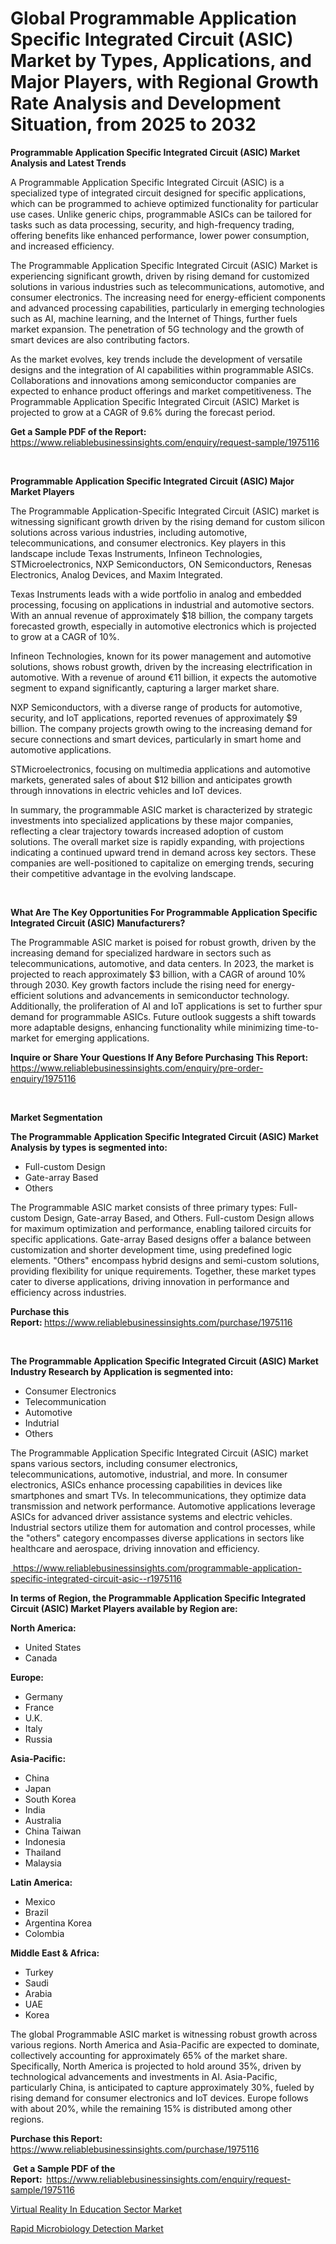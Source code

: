 <p><h1>Global Programmable Application Specific Integrated Circuit (ASIC) Market by Types, Applications, and Major Players, with Regional Growth Rate Analysis and Development Situation, from 2025 to 2032</h1></p><p><strong>Programmable Application Specific Integrated Circuit (ASIC) Market Analysis and Latest Trends</strong></p>
<p><p>A Programmable Application Specific Integrated Circuit (ASIC) is a specialized type of integrated circuit designed for specific applications, which can be programmed to achieve optimized functionality for particular use cases. Unlike generic chips, programmable ASICs can be tailored for tasks such as data processing, security, and high-frequency trading, offering benefits like enhanced performance, lower power consumption, and increased efficiency.</p><p>The Programmable Application Specific Integrated Circuit (ASIC) Market is experiencing significant growth, driven by rising demand for customized solutions in various industries such as telecommunications, automotive, and consumer electronics. The increasing need for energy-efficient components and advanced processing capabilities, particularly in emerging technologies such as AI, machine learning, and the Internet of Things, further fuels market expansion. The penetration of 5G technology and the growth of smart devices are also contributing factors.</p><p>As the market evolves, key trends include the development of versatile designs and the integration of AI capabilities within programmable ASICs. Collaborations and innovations among semiconductor companies are expected to enhance product offerings and market competitiveness. The Programmable Application Specific Integrated Circuit (ASIC) Market is projected to grow at a CAGR of 9.6% during the forecast period.</p></p>
<p><strong>Get a Sample PDF of the Report:&nbsp;</strong> <a href="https://www.reliablebusinessinsights.com/enquiry/request-sample/1975116?utm_campaign=57&utm_medium=2&utm_source=Github&utm_content=ia&utm_term=15012025&utm_id=programmable-application-specific-integrated-circuit-asic">https://www.reliablebusinessinsights.com/enquiry/request-sample/1975116</a></p>
<p>&nbsp;</p>
<p><strong>Programmable Application Specific Integrated Circuit (ASIC) Major Market Players</strong></p>
<p><p>The Programmable Application-Specific Integrated Circuit (ASIC) market is witnessing significant growth driven by the rising demand for custom silicon solutions across various industries, including automotive, telecommunications, and consumer electronics. Key players in this landscape include Texas Instruments, Infineon Technologies, STMicroelectronics, NXP Semiconductors, ON Semiconductors, Renesas Electronics, Analog Devices, and Maxim Integrated.</p><p>Texas Instruments leads with a wide portfolio in analog and embedded processing, focusing on applications in industrial and automotive sectors. With an annual revenue of approximately $18 billion, the company targets forecasted growth, especially in automotive electronics which is projected to grow at a CAGR of 10%.</p><p>Infineon Technologies, known for its power management and automotive solutions, shows robust growth, driven by the increasing electrification in automotive. With a revenue of around €11 billion, it expects the automotive segment to expand significantly, capturing a larger market share.</p><p>NXP Semiconductors, with a diverse range of products for automotive, security, and IoT applications, reported revenues of approximately $9 billion. The company projects growth owing to the increasing demand for secure connections and smart devices, particularly in smart home and automotive applications.</p><p>STMicroelectronics, focusing on multimedia applications and automotive markets, generated sales of about $12 billion and anticipates growth through innovations in electric vehicles and IoT devices.</p><p>In summary, the programmable ASIC market is characterized by strategic investments into specialized applications by these major companies, reflecting a clear trajectory towards increased adoption of custom solutions. The overall market size is rapidly expanding, with projections indicating a continued upward trend in demand across key sectors. These companies are well-positioned to capitalize on emerging trends, securing their competitive advantage in the evolving landscape.</p></p>
<p>&nbsp;</p>
<p><strong>What Are The Key Opportunities For Programmable Application Specific Integrated Circuit (ASIC) Manufacturers?</strong></p>
<p><p>The Programmable ASIC market is poised for robust growth, driven by the increasing demand for specialized hardware in sectors such as telecommunications, automotive, and data centers. In 2023, the market is projected to reach approximately $3 billion, with a CAGR of around 10% through 2030. Key growth factors include the rising need for energy-efficient solutions and advancements in semiconductor technology. Additionally, the proliferation of AI and IoT applications is set to further spur demand for programmable ASICs. Future outlook suggests a shift towards more adaptable designs, enhancing functionality while minimizing time-to-market for emerging applications.</p></p>
<p><strong>Inquire or Share Your Questions If Any Before Purchasing This Report:</strong> <a href="https://www.reliablebusinessinsights.com/enquiry/pre-order-enquiry/1975116?utm_campaign=57&utm_medium=2&utm_source=Github&utm_content=ia&utm_term=15012025&utm_id=programmable-application-specific-integrated-circuit-asic">https://www.reliablebusinessinsights.com/enquiry/pre-order-enquiry/1975116</a></p>
<p>&nbsp;</p>
<p><strong>Market Segmentation</strong></p>
<p><strong>The Programmable Application Specific Integrated Circuit (ASIC) Market Analysis by types is segmented into:</strong></p>
<p><ul><li>Full-custom Design</li><li>Gate-array Based</li><li>Others</li></ul></p>
<p><p>The Programmable ASIC market consists of three primary types: Full-custom Design, Gate-array Based, and Others. Full-custom Design allows for maximum optimization and performance, enabling tailored circuits for specific applications. Gate-array Based designs offer a balance between customization and shorter development time, using predefined logic elements. "Others" encompass hybrid designs and semi-custom solutions, providing flexibility for unique requirements. Together, these market types cater to diverse applications, driving innovation in performance and efficiency across industries.</p></p>
<p><strong>Purchase this Report:&nbsp;</strong><a href="https://www.reliablebusinessinsights.com/purchase/1975116?utm_campaign=57&utm_medium=2&utm_source=Github&utm_content=ia&utm_term=15012025&utm_id=programmable-application-specific-integrated-circuit-asic">https://www.reliablebusinessinsights.com/purchase/1975116</a></p>
<p>&nbsp;</p>
<p><strong>The Programmable Application Specific Integrated Circuit (ASIC) Market Industry Research by Application is segmented into:</strong></p>
<p><ul><li>Consumer Electronics</li><li>Telecommunication</li><li>Automotive</li><li>Indutrial</li><li>Others</li></ul></p>
<p><p>The Programmable Application Specific Integrated Circuit (ASIC) market spans various sectors, including consumer electronics, telecommunications, automotive, industrial, and more. In consumer electronics, ASICs enhance processing capabilities in devices like smartphones and smart TVs. In telecommunications, they optimize data transmission and network performance. Automotive applications leverage ASICs for advanced driver assistance systems and electric vehicles. Industrial sectors utilize them for automation and control processes, while the "others" category encompasses diverse applications in sectors like healthcare and aerospace, driving innovation and efficiency.</p></p>
<p><a href="https://www.reliablebusinessinsights.com/programmable-application-specific-integrated-circuit-asic--r1975116?utm_campaign=57&utm_medium=2&utm_source=Github&utm_content=ia&utm_term=15012025&utm_id=programmable-application-specific-integrated-circuit-asic">&nbsp;https://www.reliablebusinessinsights.com/programmable-application-specific-integrated-circuit-asic--r1975116</a></p>
<p><strong>In terms of Region, the Programmable Application Specific Integrated Circuit (ASIC) Market Players available by Region are:</strong></p>
<p>
    <p> <strong> North America: </strong>
        <ul>
            <li>United States</li>
            <li>Canada</li>
        </ul>
        </p> 
    <p> <strong> Europe: </strong>
        <ul>
            <li>Germany</li>
            <li>France</li>
            <li>U.K.</li>
            <li>Italy</li>
            <li>Russia</li>
        </ul>
        </p> 
    <p> <strong> Asia-Pacific: </strong>
        <ul>
            <li>China</li>
            <li>Japan</li>
            <li>South Korea</li>
            <li>India</li>
            <li>Australia</li>
            <li>China Taiwan</li>
            <li>Indonesia</li>
            <li>Thailand</li>
            <li>Malaysia</li>
        </ul>
        </p> 
    <p> <strong> Latin America: </strong>
        <ul>
            <li>Mexico</li>
            <li>Brazil</li>
            <li>Argentina Korea</li>
            <li>Colombia</li>
        </ul>
        </p> 
    <p> <strong> Middle East & Africa: </strong>
        <ul>
            <li>Turkey</li>
            <li>Saudi</li>
            <li>Arabia</li>
            <li>UAE</li>
            <li>Korea</li>
        </ul>
    </p>
    </p>
<p><p>The global Programmable ASIC market is witnessing robust growth across various regions. North America and Asia-Pacific are expected to dominate, collectively accounting for approximately 65% of the market share. Specifically, North America is projected to hold around 35%, driven by technological advancements and investments in AI. Asia-Pacific, particularly China, is anticipated to capture approximately 30%, fueled by rising demand for consumer electronics and IoT devices. Europe follows with about 20%, while the remaining 15% is distributed among other regions.</p></p>
<p><strong>Purchase this Report: </strong><a href="https://www.reliablebusinessinsights.com/purchase/1975116?utm_campaign=57&utm_medium=2&utm_source=Github&utm_content=ia&utm_term=15012025&utm_id=programmable-application-specific-integrated-circuit-asic">https://www.reliablebusinessinsights.com/purchase/1975116</a></p>
<p>&nbsp;<strong>Get a Sample PDF of the Report:&nbsp;&nbsp;</strong><a href="https://www.reliablebusinessinsights.com/enquiry/request-sample/1975116?utm_campaign=57&utm_medium=2&utm_source=Github&utm_content=ia&utm_term=15012025&utm_id=programmable-application-specific-integrated-circuit-asic">https://www.reliablebusinessinsights.com/enquiry/request-sample/1975116</a></p>
<p><strong></strong></p>
<p><p><a href="https://github.com/bolalfredia7777/Market-Research-Report-List-1/blob/main/virtual-reality-in-education-sector-market.md?utm_campaign=57&utm_medium=2&utm_source=Github&utm_content=ia&utm_term=15012025&utm_id=programmable-application-specific-integrated-circuit-asic">Virtual Reality In Education Sector Market</a></p><p><a href="https://github.com/ccreola81/Market-Research-Report-List-1/blob/main/rapid-microbiology-detection-market.md?utm_campaign=57&utm_medium=2&utm_source=Github&utm_content=ia&utm_term=15012025&utm_id=programmable-application-specific-integrated-circuit-asic">Rapid Microbiology Detection Market</a></p></p>